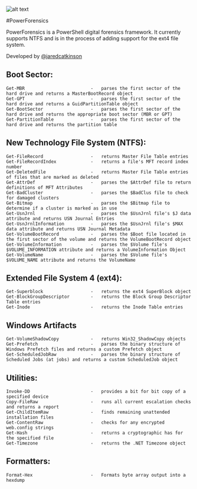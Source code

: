 ![alt text](https://2.bp.blogspot.com/-1LLYVd_quJU/VZVojHdUc-I/AAAAAAAAAy4/OOfTAKgq458/s1600/New_PowerForensics_Blue_xsmall_nontransparent.png "PowerForensics")

#PowerForensics

PowerForensics is a PowerShell digital forensics framework. It currently
supports NTFS and is in the process of adding support for the ext4 file system.

Developed by [@jaredcatkinson](https://twitter.com/jaredcatkinson)

## Boot Sector:
    Get-MBR                         -   parses the first sector of the hard drive and returns a MasterBootRecord object
    Get-GPT                         -   parses the first sector of the hard drive and returns a GuidPartitionTable object
    Get-BootSector                  -   parses the first sector of the hard drive and returns the appropriate boot sector (MBR or GPT)
    Get-PartitionTable              -   parses the first sector of the hard drive and returns the partition table

## New Technology File System (NTFS):
    Get-FileRecord                  -   returns Master File Table entries
    Get-FileRecordIndex             -   returns a file's MFT record index number
    Get-DeletedFile                 -   returns Master File Table entries of files that are marked as deleted
    Get-AttrDef                     -   parses the $AttrDef file to return definitions of MFT Attributes 
    Get-BadCluster                  -   parses the $BadClus file to check for damaged clusters
    Get-Bitmap                      -   parses the $Bitmap file to determine if a cluster is marked as in use
    Get-UsnJrnl                     -   parses the $UsnJrnl file's $J data attribute and returns USN Journal Entries
    Get-UsnJrnlInformation          -   parses the $UsnJrnl file's $MAX data attribute and returns USN Journal Metadata
    Get-VolumeBootRecord            -   parses the $Boot file located in the first sector of the volume and returns the VolumeBootRecord object
    Get-VolumeInformation           -   parses the $Volume file's $VOLUME_INFORMATION attribute and returns a VolumeInformation Object
    Get-VolumeName                  -   parses the $Volume file's $VOLUME_NAME attribute and returns the VolumeName

## Extended File System 4 (ext4):
    Get-Superblock                  -   returns the ext4 SuperBlock object
    Get-BlockGroupDescriptor        -   returns the Block Group Descriptor Table entries
    Get-Inode                       -   returns the Inode Table entries

## Windows Artifacts
    Get-VolumeShadowCopy            -   returns Win32_ShadowCopy objects
    Get-Prefetch                    -   parses the binary structure of Windows Prefetch files and returns a custom Prefetch object
    Get-ScheduledJobRaw             -   parses the binary structure of Scheduled Jobs (at jobs) and returns a custom ScheduledJob object

## Utilities:
    Invoke-DD                       -   provides a bit for bit copy of a specified device
    Copy-FileRaw                    -   runs all current escalation checks and returns a report
    Get-ChildItemRaw                -   finds remaining unattended installation files
    Get-ContentRaw                  -   checks for any encrypted web.config strings
    Get-Hash                        -   returns a cryptographic has for the specified file
    Get-Timezone                    -   returns the .NET Timezone object

## Formatters:
    Format-Hex                      -   Formats byte array output into a hexdump
